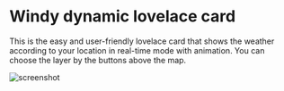 # Windy dynamic lovelace card

This is the easy and user-friendly lovelace card that shows the weather according to your location in real-time mode with animation. You can choose the layer by the buttons above the map.

![screenshot](https://github.com/Spirituss/Screenshots/blob/master/Windy_dymanic_lovelace_card.png)
